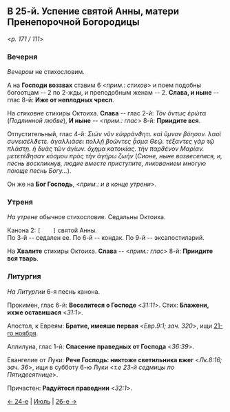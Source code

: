 
## В 25-й. Успение святой Анны, матери Пренепорочной Богородицы

<*p. 171 / 111*>

### Вечерня

*Вечером* не стихословим. 

А на **Господи воззвах** ставим 6 <*прим.: стихов*> и поем подобны богоотцам -- 2 по 2-жды, 
и преподобным женам -- 2. 
**Слава, и ныне** -- глас 8-й: **Иже от неплодных чресл**.  

На *стиховне* стихиры Октоиха. 
**Слава** -- глас 2-й: *Τὸν ὄντως ἐρώτα* (*Подлинной любве*), 
**И ныне** -- <*прим.: глас*> 8-й: **Приидите вся**.       

Отпустительный, глас 4-й: *Σιὼν νῦν εὐφράνϑητι. καὶ ὕμνον βόησον. λαοὶ συνεισέλϑετε. ἀγαλλιάσει πολλῇ 
βοῶντες ᾆσμα Θεῷ. τέξαντες γὰρ τῷ πλάστῃ. ἡ δυὰς τῶν ἁγίων. ὄχημα κατοικίας. τὴν παρϑένον Μαρίαν. 
μετετέϑησαν κόσμου πρὸς τὴν ἀγήρω ζωήν* (*Сионе, ныне возвеселися, и, песнь воскликнув, людие вместе 
приступите, ликованием многую поюще песнь Богу...*). 

Он же на **Бог Господь**, <*прим.: и в конце утрени*>.

### Утреня

*На утрене* обычное стихословие. 
Седальны Октоиха. 

Канона 2: `[    ]` святой Анны.    
По 3-й -- седален ее. 
По 6-й -- кондак. 
По 9-й -- эксапостиларий. 

На **Хвалите** стихиры Октоиха. 
**Слава** -- <*прим.: глас*> 8-й: **Приидите вся тварь**. 

### Литургия

*На Литургии* 6-я песнь канона.  

Прокимен, глас 6-й: **Веселитеся о Господе** <*31:11*>. 
Стих: **Блажени, ихже оставишася** <*31:1*>. 

Апостол, к Евреям: **Братие, имеяше первая** <*Евр.9:1; зач. 320*>, ищи [21-го ноября](../11_november/11_21_MES.ru.md).

Аллилуиа, глас 1-й: **Спасение праведных от Господа** <*36:39*>.  

Евангелие от Луки: **Рече Господь: никтоже светильника вжег** <*Лк.8:16; зач. 36*>, ищи в субботу 
6-ю Луки <*т.е 23-й седмицы по Пятидесятнице*>.
 
Причастен: **Радуйтеся праведнии** <*32:1*>. 

[← 24-е](07_24_MES.ru.md) | [Июль](README.md#25-й) | [26-е →](07_26_MES.ru.md)
